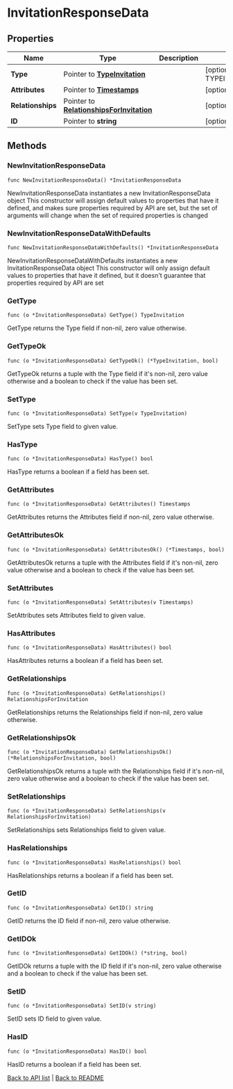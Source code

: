 # InvitationResponseData

## Properties

Name | Type | Description | Notes
------------ | ------------- | ------------- | -------------
**Type** | Pointer to [**TypeInvitation**](TypeInvitation.md) |  | [optional] [default to TYPEINVITATION_INVITATION]
**Attributes** | Pointer to [**Timestamps**](Timestamps.md) |  | [optional] 
**Relationships** | Pointer to [**RelationshipsForInvitation**](RelationshipsForInvitation.md) |  | [optional] 
**ID** | Pointer to **string** |  | [optional] [readonly] 

## Methods

### NewInvitationResponseData

`func NewInvitationResponseData() *InvitationResponseData`

NewInvitationResponseData instantiates a new InvitationResponseData object
This constructor will assign default values to properties that have it defined,
and makes sure properties required by API are set, but the set of arguments
will change when the set of required properties is changed

### NewInvitationResponseDataWithDefaults

`func NewInvitationResponseDataWithDefaults() *InvitationResponseData`

NewInvitationResponseDataWithDefaults instantiates a new InvitationResponseData object
This constructor will only assign default values to properties that have it defined,
but it doesn't guarantee that properties required by API are set

### GetType

`func (o *InvitationResponseData) GetType() TypeInvitation`

GetType returns the Type field if non-nil, zero value otherwise.

### GetTypeOk

`func (o *InvitationResponseData) GetTypeOk() (*TypeInvitation, bool)`

GetTypeOk returns a tuple with the Type field if it's non-nil, zero value otherwise
and a boolean to check if the value has been set.

### SetType

`func (o *InvitationResponseData) SetType(v TypeInvitation)`

SetType sets Type field to given value.

### HasType

`func (o *InvitationResponseData) HasType() bool`

HasType returns a boolean if a field has been set.

### GetAttributes

`func (o *InvitationResponseData) GetAttributes() Timestamps`

GetAttributes returns the Attributes field if non-nil, zero value otherwise.

### GetAttributesOk

`func (o *InvitationResponseData) GetAttributesOk() (*Timestamps, bool)`

GetAttributesOk returns a tuple with the Attributes field if it's non-nil, zero value otherwise
and a boolean to check if the value has been set.

### SetAttributes

`func (o *InvitationResponseData) SetAttributes(v Timestamps)`

SetAttributes sets Attributes field to given value.

### HasAttributes

`func (o *InvitationResponseData) HasAttributes() bool`

HasAttributes returns a boolean if a field has been set.

### GetRelationships

`func (o *InvitationResponseData) GetRelationships() RelationshipsForInvitation`

GetRelationships returns the Relationships field if non-nil, zero value otherwise.

### GetRelationshipsOk

`func (o *InvitationResponseData) GetRelationshipsOk() (*RelationshipsForInvitation, bool)`

GetRelationshipsOk returns a tuple with the Relationships field if it's non-nil, zero value otherwise
and a boolean to check if the value has been set.

### SetRelationships

`func (o *InvitationResponseData) SetRelationships(v RelationshipsForInvitation)`

SetRelationships sets Relationships field to given value.

### HasRelationships

`func (o *InvitationResponseData) HasRelationships() bool`

HasRelationships returns a boolean if a field has been set.

### GetID

`func (o *InvitationResponseData) GetID() string`

GetID returns the ID field if non-nil, zero value otherwise.

### GetIDOk

`func (o *InvitationResponseData) GetIDOk() (*string, bool)`

GetIDOk returns a tuple with the ID field if it's non-nil, zero value otherwise
and a boolean to check if the value has been set.

### SetID

`func (o *InvitationResponseData) SetID(v string)`

SetID sets ID field to given value.

### HasID

`func (o *InvitationResponseData) HasID() bool`

HasID returns a boolean if a field has been set.


[Back to API list](../README.md#documentation-for-api-endpoints) | [Back to README](../README.md)
